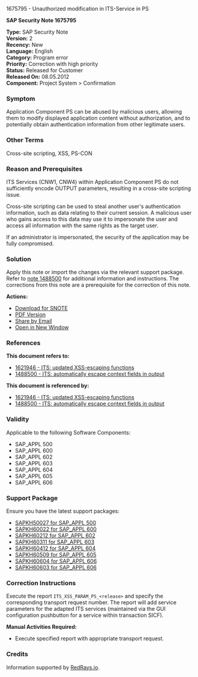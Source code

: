 1675795 - Unauthorized modification in ITS-Service in PS

**SAP Security Note 1675795**

**Type:** SAP Security Note  
**Version:** 2  
**Recency:** New  
**Language:** English  
**Category:** Program error  
**Priority:** Correction with high priority  
**Status:** Released for Customer  
**Released On:** 08.05.2012  
**Component:** Project System > Confirmation

### Symptom
Application Component PS can be abused by malicious users, allowing them to modify displayed application content without authorization, and to potentially obtain authentication information from other legitimate users.

### Other Terms
Cross-site scripting, XSS, PS-CON

### Reason and Prerequisites
ITS Services (CNW1, CNW4) within Application Component PS do not sufficiently encode OUTPUT parameters, resulting in a cross-site scripting issue.

Cross-site scripting can be used to steal another user's authentication information, such as data relating to their current session. A malicious user who gains access to this data may use it to impersonate the user and access all information with the same rights as the target user.

If an administrator is impersonated, the security of the application may be fully compromised.

### Solution
Apply this note or import the changes via the relevant support package.  
Refer to [note 1488500](https://me.sap.com/notes/1488500) for additional information and instructions. The corrections from this note are a prerequisite for the correction of this note.

**Actions:**
- [Download for SNOTE](https://notesdownloads.sap.com/note/0040000009950982017)
- [PDF Version](https://userapps.support.sap.com/sap/support/sfm/notes/print/0001675795?language=en-US&token=9E35DF2D153D7F820582CB7079AEBF21)
- [Share by Email](https://me.sap.com/notes/1675795#share)
- [Open in New Window](https://me.sap.com/notes/1675795#newwindow)

### References
**This document refers to:**
- [1621946 - ITS: updated XSS-escaping functions](https://me.sap.com/notes/1621946)
- [1488500 - ITS: automatically escape context fields in output](https://me.sap.com/notes/1488500)

**This document is referenced by:**
- [1621946 - ITS: updated XSS-escaping functions](https://me.sap.com/notes/1621946)
- [1488500 - ITS: automatically escape context fields in output](https://me.sap.com/notes/1488500)

### Validity
Applicable to the following Software Components:
- SAP_APPL 500
- SAP_APPL 600
- SAP_APPL 602
- SAP_APPL 603
- SAP_APPL 604
- SAP_APPL 605
- SAP_APPL 606

### Support Package
Ensure you have the latest support packages:
- [SAPKH50027 for SAP_APPL 500](https://me.sap.com/supportpackage/SAPKH50027)
- [SAPKH60022 for SAP_APPL 600](https://me.sap.com/supportpackage/SAPKH60022)
- [SAPKH60212 for SAP_APPL 602](https://me.sap.com/supportpackage/SAPKH60212)
- [SAPKH60311 for SAP_APPL 603](https://me.sap.com/supportpackage/SAPKH60311)
- [SAPKH60412 for SAP_APPL 604](https://me.sap.com/supportpackage/SAPKH60412)
- [SAPKH60509 for SAP_APPL 605](https://me.sap.com/supportpackage/SAPKH60509)
- [SAPKH60604 for SAP_APPL 606](https://me.sap.com/supportpackage/SAPKH60604)
- [SAPKH60603 for SAP_APPL 606](https://me.sap.com/supportpackage/SAPKH60603)

### Correction Instructions
Execute the report `ITS_XSS_PARAM_PS_<release>` and specify the corresponding transport request number. The report will add service parameters for the adapted ITS services (maintained via the GUI configuration pushbutton for a service within transaction SICF).

**Manual Activities Required:**  
- Execute specified report with appropriate transport request.

### Credits
Information supported by [RedRays.io](https://redrays.io).